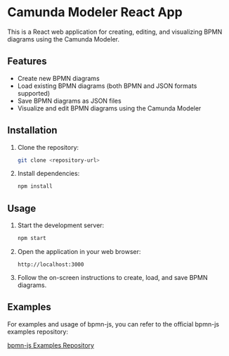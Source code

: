 # Camunda Modeler React App

This is a React web application for creating, editing, and visualizing BPMN diagrams using the Camunda Modeler.

## Features

- Create new BPMN diagrams
- Load existing BPMN diagrams (both BPMN and JSON formats supported)
- Save BPMN diagrams as JSON files
- Visualize and edit BPMN diagrams using the Camunda Modeler

## Installation

1. Clone the repository:

    ```bash
    git clone <repository-url>
    ```

2. Install dependencies:

    ```bash
    npm install
    ```

## Usage

1. Start the development server:

    ```bash
    npm start
    ```

2. Open the application in your web browser:

    ```
    http://localhost:3000
    ```

3. Follow the on-screen instructions to create, load, and save BPMN diagrams.

## Examples

For examples and usage of bpmn-js, you can refer to the official bpmn-js examples repository:

[bpmn-js Examples Repository](https://github.com/bpmn-io/bpmn-js-examples/tree/main)
